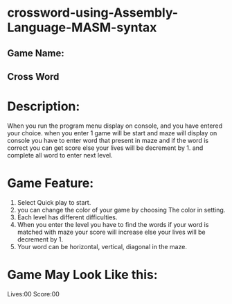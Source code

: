 # crossword-using-Assembly-Language-MASM-syntax
## Game Name:  
## Cross Word
# Description:

When you run the program menu display on console,
and you have entered your choice. when you enter 1 game will be start 
and maze will display on console you have to enter word that 
present in maze and if the word is correct you can get score else your 
lives will be decrement by 1. and complete all word to enter next level.

# Game Feature:

1) Select Quick play to start.
2) you can change the color of your game by choosing 
   The color in setting.
3) Each level has different difficulties.
4) When you enter the level you have to find the words
   if your word is matched with maze your score will 
   increase else your lives will be decrement by 1.
5) Your word can be horizontal, vertical, diagonal in the maze.



# Game May Look Like this:
Lives:00              Score:00                            
 
